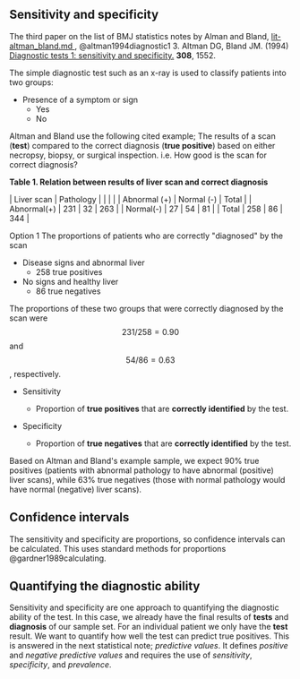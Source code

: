 ## Sensitivity and specificity
The third paper on the list of BMJ statistics notes by Alman and Bland,
[ lit-altman_bland.md ]( 202106291417-lit-altman_bland.md ),
@altman1994diagnostic1
3. Altman DG, Bland JM. (1994) <a href="http://www.bmj.com/cgi/content/full/308/6943/1552">
Diagnostic tests 1: sensitivity and specificity.</a> <b>308</b>, 1552.

The simple diagnostic test such as an x-ray is used to classify patients into two groups:
* Presence of a symptom or sign
	- Yes
	- No

Altman and Bland use the following cited example;
The results of a scan (**test**) compared to the correct diagnosis (**true positive**) based on either necropsy, biopsy, or surgical inspection. 
i.e. How good is the scan for correct diagnosis?

**Table 1. Relation between results of liver scan and correct diagnosis**

| Liver scan	| Pathology | | | 
|				| Abnormal (+)		| Normal (-)	| Total |
| Abnormal(+)	| 231				| 32			| 263 |
| Normal(-)		| 27				| 54			| 81 |
| Total			| 258				| 86			| 344 |

Option 1
The proportions of patients 
who are correctly "diagnosed" by the scan

* Disease signs and abnormal liver
	- 258 true positives
* No signs and healthy liver
	- 86 true negatives

The proportions of these two groups that were correctly diagnosed by the scan were $$231/258=0.90$$ and $$54/86=0.63$$, respectively. 

* Sensitivity 
	- Proportion of **true positives** that are **correctly identified** by the test.

* Specificity 
	- Proportion of **true negatives** that are **correctly identified** by the test.

Based on Altman and Bland's example sample, 
we expect 90% true positives (patients with abnormal pathology to have abnormal (positive) liver scans), 
while 63% true negatives (those with normal pathology would have normal (negative) liver scans).

## Confidence intervals
The sensitivity and specificity are proportions, so confidence intervals can be calculated.
This uses standard methods for proportions
@gardner1989calculating.

## Quantifying the diagnostic ability
Sensitivity and specificity are one approach to quantifying the diagnostic ability of the test.
In this case, we already have the final results of **tests** and **diagnosis** of our sample set.
For an individual patient we only have the **test** result.
We want to quantify how well the test can predict true positives.
This is answered in the next statistical note; _predictive values_.
It defines _positive_ and _negative predictive values_ and requires the use of _sensitivity_, _specificity_, and _prevalence_.




